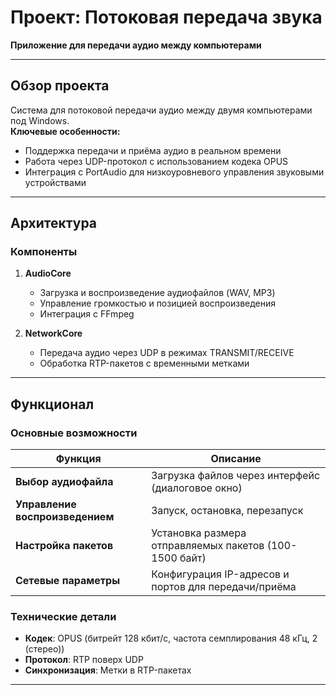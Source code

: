 # Проект: Потоковая передача звука  
**Приложение для передачи аудио между компьютерами**

---

## **Обзор проекта**
Система для потоковой передачи аудио между двумя компьютерами под Windows.  
**Ключевые особенности:**  
- Поддержка передачи и приёма аудио в реальном времени  
- Работа через UDP-протокол с использованием кодека OPUS  
- Интеграция с PortAudio для низкоуровневого управления звуковыми устройствами  

---

## **Архитектура**
### **Компоненты**
1. **AudioCore**  
   - Загрузка и воспроизведение аудиофайлов (WAV, MP3)  
   - Управление громкостью и позицией воспроизведения  
   - Интеграция с FFmpeg

2. **NetworkCore**  
   - Передача аудио через UDP в режимах TRANSMIT/RECEIVE  
   - Обработка RTP-пакетов с временными метками

---

## **Функционал**
### **Основные возможности**
| **Функция**               | **Описание**                                                                 |
|---------------------------|-----------------------------------------------------------------------------|
| **Выбор аудиофайла**      | Загрузка файлов через интерфейс (диалоговое окно)        |
| **Управление воспроизведением** | Запуск, остановка, перезапуск                    |
| **Настройка пакетов**      | Установка размера отправляемых пакетов (100-1500 байт)                    |
| **Сетевые параметры**     | Конфигурация IP-адресов и портов для передачи/приёма                     |

### **Технические детали**
- **Кодек**: OPUS (битрейт 128 кбит/с, частота семплирования 48 кГц, 2 (стерео))  
- **Протокол**: RTP поверх UDP  
- **Синхронизация**: Метки в RTP-пакетах  

---

